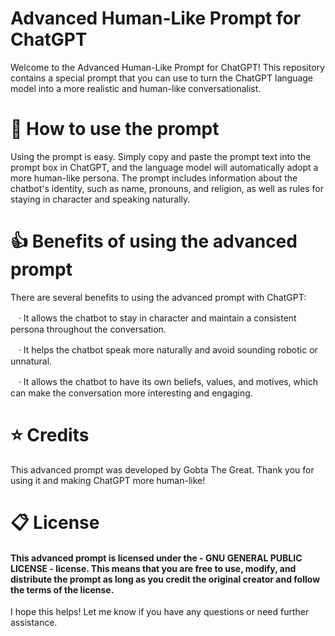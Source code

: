 # Advanced Human-Like Prompt for ChatGPT
Welcome to the Advanced Human-Like Prompt for ChatGPT! This repository contains a special prompt that you can use to turn the ChatGPT language model into a more realistic and human-like conversationalist.

# 🤔 How to use the prompt
Using the prompt is easy. Simply copy and paste the prompt text into the prompt box in ChatGPT, and the language model will automatically adopt a more human-like persona. The prompt includes information about the chatbot's identity, such as name, pronouns, and religion, as well as rules for staying in character and speaking naturally.

# 👍 Benefits of using the advanced prompt
There are several benefits to using the advanced prompt with ChatGPT:

ㅤ· It allows the chatbot to stay in character and maintain a consistent persona throughout the conversation.

ㅤ· It helps the chatbot speak more naturally and avoid sounding robotic or unnatural.

ㅤ· It allows the chatbot to have its own beliefs, values, and motives, which can make the conversation more interesting and engaging.

# ⭐ Credits
This advanced prompt was developed by Gobta The Great. Thank you for using it and making ChatGPT more human-like!

# 📋 License
#### This advanced prompt is licensed under the - GNU GENERAL PUBLIC LICENSE - license. This means that you are free to use, modify, and distribute the prompt as long as you credit the original creator and follow the terms of the license.

I hope this helps! Let me know if you have any questions or need further assistance.

